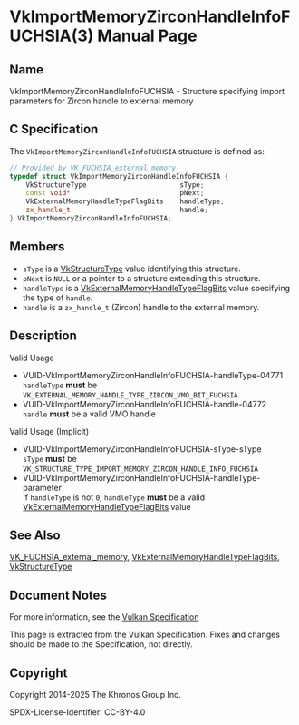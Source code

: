 # VkImportMemoryZirconHandleInfoFUCHSIA(3) Manual Page

## Name

VkImportMemoryZirconHandleInfoFUCHSIA - Structure specifying import parameters for Zircon handle to external memory



## [](#_c_specification)C Specification

The `VkImportMemoryZirconHandleInfoFUCHSIA` structure is defined as:

```c++
// Provided by VK_FUCHSIA_external_memory
typedef struct VkImportMemoryZirconHandleInfoFUCHSIA {
    VkStructureType                       sType;
    const void*                           pNext;
    VkExternalMemoryHandleTypeFlagBits    handleType;
    zx_handle_t                           handle;
} VkImportMemoryZirconHandleInfoFUCHSIA;
```

## [](#_members)Members

- `sType` is a [VkStructureType](https://registry.khronos.org/vulkan/specs/latest/man/html/VkStructureType.html) value identifying this structure.
- `pNext` is `NULL` or a pointer to a structure extending this structure.
- `handleType` is a [VkExternalMemoryHandleTypeFlagBits](https://registry.khronos.org/vulkan/specs/latest/man/html/VkExternalMemoryHandleTypeFlagBits.html) value specifying the type of `handle`.
- `handle` is a `zx_handle_t` (Zircon) handle to the external memory.

## [](#_description)Description

Valid Usage

- [](#VUID-VkImportMemoryZirconHandleInfoFUCHSIA-handleType-04771)VUID-VkImportMemoryZirconHandleInfoFUCHSIA-handleType-04771  
  `handleType` **must** be `VK_EXTERNAL_MEMORY_HANDLE_TYPE_ZIRCON_VMO_BIT_FUCHSIA`
- [](#VUID-VkImportMemoryZirconHandleInfoFUCHSIA-handle-04772)VUID-VkImportMemoryZirconHandleInfoFUCHSIA-handle-04772  
  `handle` **must** be a valid VMO handle

Valid Usage (Implicit)

- [](#VUID-VkImportMemoryZirconHandleInfoFUCHSIA-sType-sType)VUID-VkImportMemoryZirconHandleInfoFUCHSIA-sType-sType  
  `sType` **must** be `VK_STRUCTURE_TYPE_IMPORT_MEMORY_ZIRCON_HANDLE_INFO_FUCHSIA`
- [](#VUID-VkImportMemoryZirconHandleInfoFUCHSIA-handleType-parameter)VUID-VkImportMemoryZirconHandleInfoFUCHSIA-handleType-parameter  
  If `handleType` is not `0`, `handleType` **must** be a valid [VkExternalMemoryHandleTypeFlagBits](https://registry.khronos.org/vulkan/specs/latest/man/html/VkExternalMemoryHandleTypeFlagBits.html) value

## [](#_see_also)See Also

[VK\_FUCHSIA\_external\_memory](https://registry.khronos.org/vulkan/specs/latest/man/html/VK_FUCHSIA_external_memory.html), [VkExternalMemoryHandleTypeFlagBits](https://registry.khronos.org/vulkan/specs/latest/man/html/VkExternalMemoryHandleTypeFlagBits.html), [VkStructureType](https://registry.khronos.org/vulkan/specs/latest/man/html/VkStructureType.html)

## [](#_document_notes)Document Notes

For more information, see the [Vulkan Specification](https://registry.khronos.org/vulkan/specs/latest/html/vkspec.html#VkImportMemoryZirconHandleInfoFUCHSIA)

This page is extracted from the Vulkan Specification. Fixes and changes should be made to the Specification, not directly.

## [](#_copyright)Copyright

Copyright 2014-2025 The Khronos Group Inc.

SPDX-License-Identifier: CC-BY-4.0